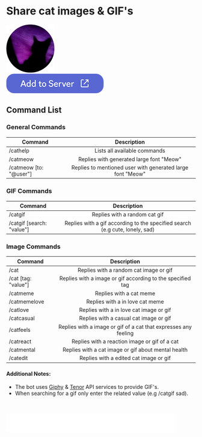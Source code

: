 # Share cat images & GIF's

<img src="./assets/cat_128.png" alt="logo"/>
<div>
  <a href="https://discord.com/api/oauth2/authorize?client_id=1052869011366477844&permissions=277025459200&scope=bot%20applications.commands" target="_blank" >
    <img  
      src="./assets/dcbtn.png" alt="button" />
  </a>
</div>

## Command List

### General Commands

| Command                |                        Description                         |
| ---------------------- | :--------------------------------------------------------: |
| /cathelp               |                Lists all available commands                |
| /catmeow               |          Replies with generated large font "Meow"          |
| /catmeow [to: "@user"] | Replies to mentioned user with generated large font "Meow" |

### GIF Commands

| Command                   |                                 Description                                  |
| ------------------------- | :--------------------------------------------------------------------------: |
| /catgif                   |                        Replies with a random cat gif                         |
| /catgif [search: "value"] | Replies with a gif according to the specified search (e.g cute, lonely, sad) |

### Image Commands

| Command             |                           Description                           |
| ------------------- | :-------------------------------------------------------------: |
| /cat                |             Replies with a random cat image or gif              |
| /cat [tag: "value"] |   Replies with a image or gif according to the specified tag    |
| /catmeme            |                     Replies with a cat meme                     |
| /catmemelove        |                 Replies with a in love cat meme                 |
| /catlove            |             Replies with a in love cat image or gif             |
| /catcasual          |             Replies with a casual cat image or gif              |
| /catfeels           | Replies with a image or gif of a cat that expresses any feeling |
| /catreact           |          Replies with a reaction image or gif of a cat          |
| /catmental          |       Replies with a cat image or gif about mental health       |
| /catedit            |             Replies with a edited cat image or gif              |

#### Additional Notes:

- The bot uses [Giphy](https://giphy.com/) & [Tenor](https://tenor.com/) API services to provide GIF's.
- When searching for a gif only enter the related value (e.g /catgif sad).

</br>

<a href="https://giphy.com/" target="_blank"><img align="left" src="./assets/giphymark.png" alt="Giphy Logo" style="height: 50px !important;margin-bottom: 30px" ></a>
